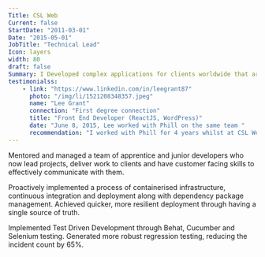 ```yaml
---
Title: CSL Web
Current: false
StartDate: "2011-03-01"
Date: "2015-05-01"
JobTitle: "Technical Lead"
Icon: layers
width: 80
draft: false
Summary: I Developed complex applications for clients worldwide that are simple and fast for users, yet powerful underneath. Often built with an API to extend and build apps in the future.
testimonialss:
    - link: "https://www.linkedin.com/in/leegrant87"
      photo: "/img/li/1521208348357.jpeg"
      name: "Lee Grant"
      connection: "First degree connection"
      title: "Front End Developer (ReactJS, WordPress)"
      date: "June 8, 2015, Lee worked with Phill on the same team "
      recommendation: "I worked with Phill for 4 years whilst at CSL Web, collaborating on many projects together. <br> <br>As technical lead for CSL Web his experience, knowledge and dedication was second to none. This was a great example to the junior developers who strived under his management. <br> <br>Phill was a great character within the office and one of the smartest developers I have had the privilege to work alongside."
---
```

Mentored and managed a team of apprentice and junior developers who now lead projects, deliver work to clients and have customer facing skills to effectively communicate with them.

Proactively implemented a process of containerised infrastructure, continuous integration and deployment along with dependency package management. Achieved quicker, more resilient deployment through having a single source of truth.

Implemented Test Driven Development through Behat, Cucumber and Selenium testing. Generated more robust regression testing, reducing the incident count by 65%.